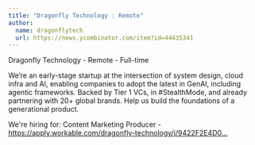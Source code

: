 ```yaml
---
title: "Dragonfly Technology : Remote"
author:
  name: dragonflytech
  url: https://news.ycombinator.com/item?id=44435341
---
```

Dragonfly Technology - Remote - Full-time

We’re an early-stage startup at the intersection of system design, cloud infra and AI, enabling companies to adopt the latest in GenAI, including agentic frameworks. 
Backed by Tier 1 VCs, in #StealthMode, and already partnering with 20+ global brands. 
Help us build the foundations of a generational product.

We&#x27;re hiring for:
Content Marketing Producer - <a href="https:&#x2F;&#x2F;apply.workable.com&#x2F;dragonfly-technology&#x2F;j&#x2F;9422F2E4D0&#x2F;" rel="nofollow">https:&#x2F;&#x2F;apply.workable.com&#x2F;dragonfly-technology&#x2F;j&#x2F;9422F2E4D0...</a>
<JobApplication />
